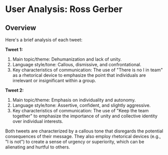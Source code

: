 # User Analysis: Ross Gerber

## Overview

Here's a brief analysis of each tweet:

**Tweet 1:**
1. Main topic/theme: Dehumanization and lack of unity.
2. Language style/tone: Callous, dismissive, and confrontational.
3. Key characteristics of communication: The use of "There is no I in team" as a rhetorical device to emphasize the point that individuals are irrelevant or insignificant within a group.

**Tweet 2:**
1. Main topic/theme: Emphasis on individuality and autonomy.
2. Language style/tone: Assertive, confident, and slightly aggressive.
3. Key characteristics of communication: The use of "Keep the team together" to emphasize the importance of unity and collective identity over individual interests.

Both tweets are characterized by a callous tone that disregards the potential consequences of their message. They also employ rhetorical devices (e.g., "I is not") to create a sense of urgency or superiority, which can be alienating and hurtful to others.